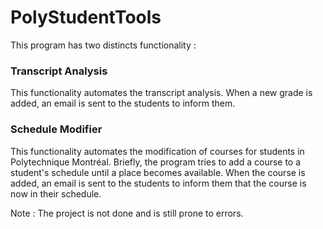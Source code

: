 <td><h1>PolyStudentTools</h1></td>

This program has two distincts functionality : 

### Transcript Analysis
This functionality automates the transcript analysis. When a new grade is added, an email is sent to the students to inform them.

### Schedule Modifier
This functionality automates the modification of courses for students in Polytechnique Montréal. Briefly, the program tries to add a course to a student's schedule until a place becomes available. When the course is added, an email is sent to the students to inform them that the course is now in their schedule.

Note : The project is not done and is still prone to errors.
